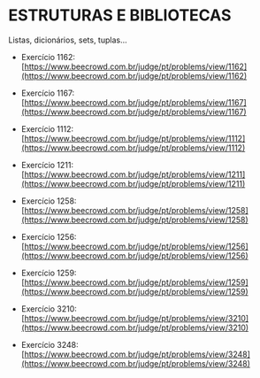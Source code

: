 # **ESTRUTURAS E BIBLIOTECAS**

Listas, dicionários, sets, tuplas…

- Exercício 1162: [https://www.beecrowd.com.br/judge/pt/problems/view/1162](https://www.beecrowd.com.br/judge/pt/problems/view/1162)

- Exercício 1167: [https://www.beecrowd.com.br/judge/pt/problems/view/1167](https://www.beecrowd.com.br/judge/pt/problems/view/1167)

- Exercício 1112: [https://www.beecrowd.com.br/judge/pt/problems/view/1112](https://www.beecrowd.com.br/judge/pt/problems/view/1112)

- Exercício 1211: [https://www.beecrowd.com.br/judge/pt/problems/view/1211](https://www.beecrowd.com.br/judge/pt/problems/view/1211)

- Exercício 1258: [https://www.beecrowd.com.br/judge/pt/problems/view/1258](https://www.beecrowd.com.br/judge/pt/problems/view/1258)

- Exercício 1256: [https://www.beecrowd.com.br/judge/pt/problems/view/1256](https://www.beecrowd.com.br/judge/pt/problems/view/1256)

- Exercício 1259: [https://www.beecrowd.com.br/judge/pt/problems/view/1259](https://www.beecrowd.com.br/judge/pt/problems/view/1259)

- Exercício 3210: [https://www.beecrowd.com.br/judge/pt/problems/view/3210](https://www.beecrowd.com.br/judge/pt/problems/view/3210)

- Exercício 3248: [https://www.beecrowd.com.br/judge/pt/problems/view/3248](https://www.beecrowd.com.br/judge/pt/problems/view/3248)
